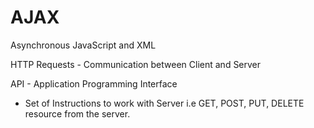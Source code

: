 # AJAX

Asynchronous JavaScript and XML

HTTP Requests - Communication between Client and Server

API - Application Programming Interface

- Set of Instructions to work with Server i.e GET, POST, PUT, DELETE resource from the server.
